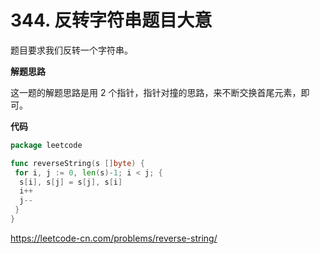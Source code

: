 # 344. 反转字符串**题目大意**  

题目要求我们反转一个字符串。

**解题思路**  

这一题的解题思路是用 2 个指针，指针对撞的思路，来不断交换首尾元素，即可。

**代码**  

```go
package leetcode

func reverseString(s []byte) {
 for i, j := 0, len(s)-1; i < j; {
  s[i], s[j] = s[j], s[i]
  i++
  j--
 }
}
```

https://leetcode-cn.com/problems/reverse-string/